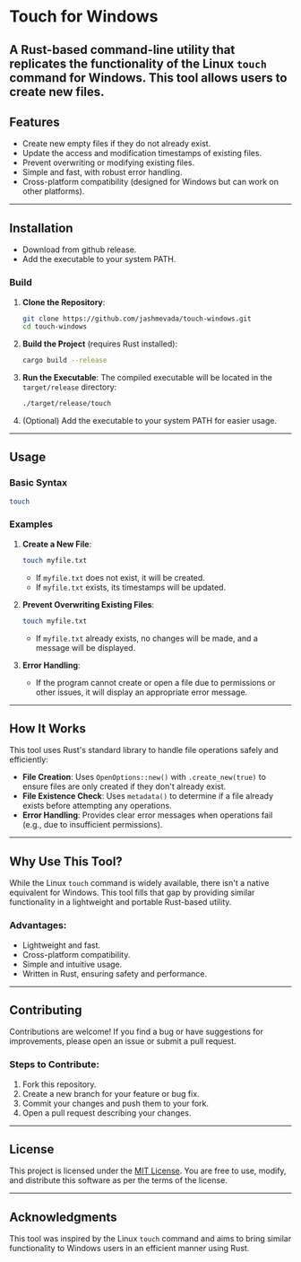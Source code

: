 # **Touch for Windows**

A Rust-based command-line utility that replicates the functionality of the Linux `touch` command for Windows. This tool allows users to create new files.
---

## **Features**
- Create new empty files if they do not already exist.
- Update the access and modification timestamps of existing files.
- Prevent overwriting or modifying existing files.
- Simple and fast, with robust error handling.
- Cross-platform compatibility (designed for Windows but can work on other platforms).
---

## **Installation**
- Download from github release.
- Add the executable to your system PATH.

### **Build** 
1. **Clone the Repository**:
   ```bash
   git clone https://github.com/jashmevada/touch-windows.git
   cd touch-windows
   ```

2. **Build the Project** (requires Rust installed):
   ```bash
   cargo build --release
   ```

3. **Run the Executable**:
   The compiled executable will be located in the `target/release` directory:
   ```bash
   ./target/release/touch
   ```

4. (Optional) Add the executable to your system PATH for easier usage.

---

## **Usage**

### **Basic Syntax**
```bash
touch 
```

### **Examples**

1. **Create a New File**:
   ```bash
   touch myfile.txt
   ```
   - If `myfile.txt` does not exist, it will be created.
   - If `myfile.txt` exists, its timestamps will be updated.

2. **Prevent Overwriting Existing Files**:
   ```bash
   touch myfile.txt
   ```
   - If `myfile.txt` already exists, no changes will be made, and a message will be displayed.

3. **Error Handling**:
   - If the program cannot create or open a file due to permissions or other issues, it will display an appropriate error message.

---

## **How It Works**

This tool uses Rust's standard library to handle file operations safely and efficiently:
- **File Creation**: Uses `OpenOptions::new()` with `.create_new(true)` to ensure files are only created if they don't already exist.
- **File Existence Check**: Uses `metadata()` to determine if a file already exists before attempting any operations.
- **Error Handling**: Provides clear error messages when operations fail (e.g., due to insufficient permissions).

---

## **Why Use This Tool?**

While the Linux `touch` command is widely available, there isn't a native equivalent for Windows. This tool fills that gap by providing similar functionality in a lightweight and portable Rust-based utility.

### Advantages:
- Lightweight and fast.
- Cross-platform compatibility.
- Simple and intuitive usage.
- Written in Rust, ensuring safety and performance.

---

## **Contributing**

Contributions are welcome! If you find a bug or have suggestions for improvements, please open an issue or submit a pull request.

### Steps to Contribute:
1. Fork this repository.
2. Create a new branch for your feature or bug fix.
3. Commit your changes and push them to your fork.
4. Open a pull request describing your changes.

---

## **License**

This project is licensed under the [MIT License](LICENSE). You are free to use, modify, and distribute this software as per the terms of the license.

---

## **Acknowledgments**

This tool was inspired by the Linux `touch` command and aims to bring similar functionality to Windows users in an efficient manner using Rust.

